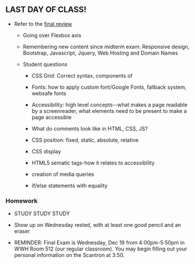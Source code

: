 ## LAST DAY OF CLASS! 

* Refer to the [final review](https://github.com/sarahrose26/wdandcomputerprinciplesfall18/blob/master/final.md)

    * Going over Flexbox axis
    
    * Remembering new content since midterm exam: Responsive design, Bootstrap, Javascript, Jquery, Web Hosting and Domain Names
    
    * Student questions
    
      * CSS Grid: Correct syntax, components of
      
      * Fonts: how to apply custom font/Google Fonts, fallback system, websafe fonts
      
      * Accessibility: high level concepts--what makes a page readable by a screenreader, what elements need to be present to make a page accessible
      
      * What do comments look like in HTML, CSS, JS?
      
      * CSS position: fixed, static, absolute, relative
      
      * CSS display
      
      * HTML5 sematic tags-how it relates to accessibility
      
      * creation of media queries
      
      * if/else statements with equality
      
      
   
    
### Homework

* STUDY STUDY STUDY

* Show up on Wednesday rested, with at least one good pencil and an eraser

* REMINDER: Final Exam is Wednesday, Dec 19 from 4:00pm-5:50pm in WWH Room 512 (our regular classroom). You may begin filling out your personal information on the Scantron at 3:50.
